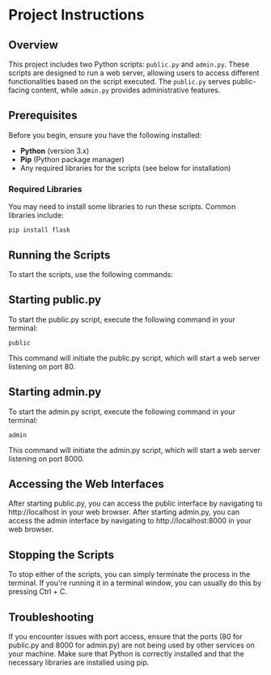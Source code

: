 # Project Instructions

## Overview

This project includes two Python scripts: `public.py` and `admin.py`. These scripts are designed to run a web server, allowing users to access different functionalities based on the script executed. The `public.py` serves public-facing content, while `admin.py` provides administrative features.

## Prerequisites

Before you begin, ensure you have the following installed:

- **Python** (version 3.x)
- **Pip** (Python package manager)
- Any required libraries for the scripts (see below for installation)

### Required Libraries

You may need to install some libraries to run these scripts. Common libraries include:


`pip install flask`

## Running the Scripts

To start the scripts, use the following commands:

## Starting public.py

To start the public.py script, execute the following command in your terminal:

`public`

This command will initiate the public.py script, which will start a web server listening on port 80.

## Starting admin.py

To start the admin.py script, execute the following command in your terminal:

`admin`

This command will initiate the admin.py script, which will start a web server listening on port 8000.

## Accessing the Web Interfaces

After starting public.py, you can access the public interface by navigating to http://localhost in your web browser.
After starting admin.py, you can access the admin interface by navigating to http://localhost:8000 in your web browser.

## Stopping the Scripts

To stop either of the scripts, you can simply terminate the process in the terminal. If you're running it in a terminal window, you can usually do this by pressing Ctrl + C.

## Troubleshooting

If you encounter issues with port access, ensure that the ports (80 for public.py and 8000 for admin.py) are not being used by other services on your machine.
Make sure that Python is correctly installed and that the necessary libraries are installed using pip.



